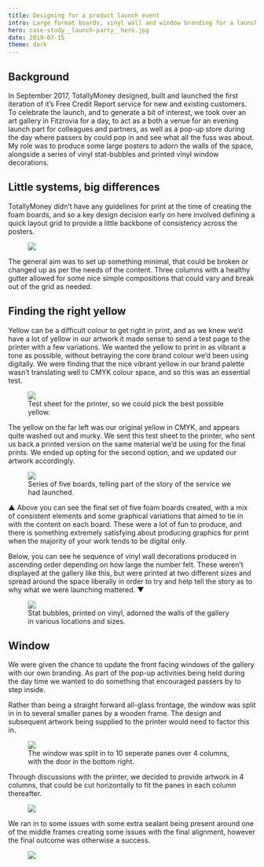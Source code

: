 ```yaml
---
title: Designing for a product launch event
intro: Large format boards, vinyl wall and window branding for a launch event held an art gallery in Fitzrovia. 
hero: case-study__launch-party__hero.jpg
date: 2019-07-15
theme: dark
---
```




## Background

In September 2017, TotallyMoney designed, built and launched the first iteration of it’s Free Credit Report service for new and existing customers. To celebrate the launch, and to generate a bit of interest, we took over an art gallery in Fitzrovia for a day, to act as a both a venue for an evening launch part for colleagues and partners, as well as a pop-up store during the day where passers by could pop in and see what all the fuss was about. 
My role was to produce some large posters to adorn the walls of the space, alongside a series of vinyl stat-bubbles and printed vinyl window decorations.  

## Little systems, big differences

TotallyMoney didn’t have any guidelines for print at the time of creating the foam boards, and so a key design decision early on here involved defining a quick layout grid to provide a little backbone of consistency across the posters.

<figure>
  <img src="/_assets/img/case-study__launch-party__layout.jpg" />
</figure>

The general aim was to set up something minimal, that could be broken or changed up as per the needs of the content. Three columns with a healthy gutter allowed for some nice simple compositions that could vary and break out of the grid as needed.

## Finding the right yellow

Yellow can be a difficult colour to get right in print, and as we knew we’d have a lot of yellow in our artwork it made sense to send a test page to the printer with a few variations. We wanted the yellow to print in as vibrant a tone as possible, without betraying the core brand colour we’d been using digitally. We were finding that the nice vibrant yellow in our brand palette wasn’t translating well to CMYK colour space, and so this was an essential test.

<figure>
  <img src="/_assets/img/case-study__launch-party__yellows.jpg" />
  <figcaption>Test sheet for the printer, so we could pick the best possible yellow.</figcaption>
</figure>

The yellow on the far left was our original yellow in CMYK, and appears quite washed out and murky. We sent this test sheet to the printer, who sent us back a printed version on the same material we’d be using for the final prints. We ended up opting for the second option, and we updated our artwork accordingly. 

<figure>
  <img src="/_assets/img/case-study__launch-party__boards.jpg" />
  <figcaption>Series of five boards, telling part of the story of the service we had launched.</figcaption>
</figure>	

&#9650; Above you can see the final set of five foam boards created, with a mix of consistent elements and some graphical variations that aimed to tie in with the content on each board. These were a lot of fun to produce, and there is something extremely satisfying about producing graphics for print when the majority of your work tends to be digital only.

Below, you can see he sequence of vinyl wall decorations produced in ascending order depending on how large the number felt. These weren’t displayed at the gallery like this, but were printed at two different sizes and spread around the space liberally in order to try and help tell the story as to why what we were launching mattered. &#9660;

<figure>
  <img src="/_assets/img/case-study__launch-party__bubbles.jpg" />
  <figcaption>Stat bubbles, printed on vinyl, adorned the walls of the gallery in various locations and sizes. </figcaption>
</figure>

## Window

We were given the chance to update the front facing windows of the gallery with our own branding. As part of the pop-up activities being held during the day time we wanted to do something that encouraged passers by to step inside. 

Rather than being a straight forward all-glass frontage, the window was split in in to several smaller panes by a wooden frame. The design and subsequent artwork being supplied to the printer would need to factor this in.  

<figure>
  <img src="/_assets/img/case-study__launch-party__windowplan.jpg" />
  <figcaption>The window was split in to 10 seperate panes over 4 columns, with the door in the bottom right.</figcaption>
</figure>

Through discussions with the printer, we decided to provide artwork in 4 columns, that could be cut horizontally to fit the panes in each column thereafter. 

<figure>
  <img src="/_assets/img/case-study__launch-party__drops.jpg" />
</figure>

We ran in to some issues with some extra sealant being present around one of the middle frames creating some issues with the final alignment, however the final outcome was otherwise a success.

<figure>
  <img src="/_assets/img/case-study__launch-party__photos.jpg" />
</figure>


